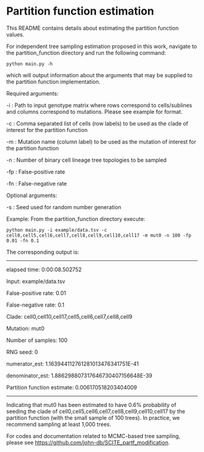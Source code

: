 # Partition function estimation 
This README contains details about estimating the partition function values. 

For independent tree sampling estimation proposed in this work, navigate to the partition_function directory and run the following command:

`python main.py -h`

which will output information about the arguments that may be supplied to the partition function implementation.

Required arguments:

-i : Path to input genotype matrix where rows correspond to cells/sublines and columns correspond to mutations. Please see example for format.

-c : Comma separated list of cells (row labels) to be used as the clade of interest for the partition function

-m : Mutation name (column label) to be used as the mutation of interest for the partition function

-n : Number of binary cell lineage tree topologies to be sampled

-fp : False-positive rate

-fn : False-negative rate

Optional arguments:

-s : Seed used for random number generation

Example: From the partition_function directory execute:

`python main.py -i example/data.tsv -c cell0,cell5,cell6,cell7,cell8,cell9,cell10,cell17 -m mut0 -n 100 -fp 0.01 -fn 0.1`

The corresponding output is:

-----
elapsed time: 0:00:08.502752

Input: example/data.tsv

False-positive rate: 0.01

False-negative rate: 0.1

Clade: cell0,cell10,cell17,cell5,cell6,cell7,cell8,cell9

Mutation: mut0

Number of samples: 100

RNG seed: 0

numerator_est: 1.163944112761281013476341751E-41

denominator_est: 1.886298807317646730407156648E-39

Partition function estimate: 0.006170518203404009

-----
Indicating that mut0 has been estimated to have 0.6% probability of seeding the clade of cell0,cell5,cell6,cell7,cell8,cell9,cell10,cell17 by the partition function (with the small sample of 100 trees). In practice, we recommend sampling at least 1,000 trees.





For codes and documentation related to MCMC-based tree sampling, please see  https://github.com/john-db/SCITE_partf_modification.
